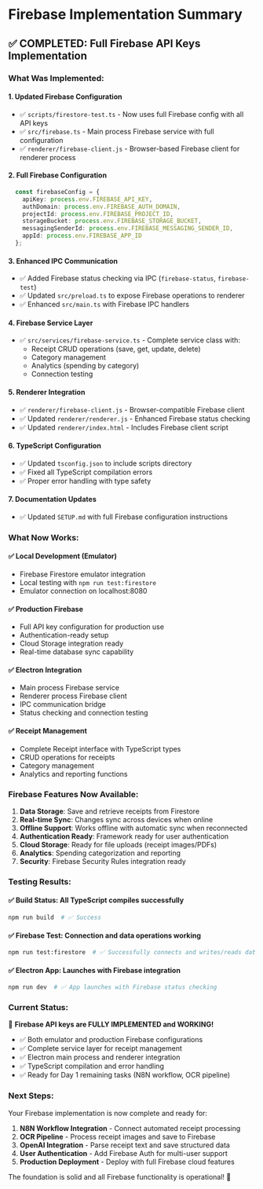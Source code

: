# Firebase Implementation Summary

## ✅ **COMPLETED: Full Firebase API Keys Implementation**

### What Was Implemented:

#### 1. **Updated Firebase Configuration** 
- ✅ `scripts/firestore-test.ts` - Now uses full Firebase config with all API keys
- ✅ `src/firebase.ts` - Main process Firebase service with full configuration  
- ✅ `renderer/firebase-client.js` - Browser-based Firebase client for renderer process

#### 2. **Full Firebase Configuration**
```typescript
  const firebaseConfig = {
    apiKey: process.env.FIREBASE_API_KEY,
    authDomain: process.env.FIREBASE_AUTH_DOMAIN,
    projectId: process.env.FIREBASE_PROJECT_ID,
    storageBucket: process.env.FIREBASE_STORAGE_BUCKET,
    messagingSenderId: process.env.FIREBASE_MESSAGING_SENDER_ID,
    appId: process.env.FIREBASE_APP_ID
  };
```

#### 3. **Enhanced IPC Communication**
- ✅ Added Firebase status checking via IPC (`firebase-status`, `firebase-test`)
- ✅ Updated `src/preload.ts` to expose Firebase operations to renderer
- ✅ Enhanced `src/main.ts` with Firebase IPC handlers

#### 4. **Firebase Service Layer**
- ✅ `src/services/firebase-service.ts` - Complete service class with:
  - Receipt CRUD operations (save, get, update, delete)
  - Category management
  - Analytics (spending by category)
  - Connection testing

#### 5. **Renderer Integration**
- ✅ `renderer/firebase-client.js` - Browser-compatible Firebase client
- ✅ Updated `renderer/renderer.js` - Enhanced Firebase status checking
- ✅ Updated `renderer/index.html` - Includes Firebase client script

#### 6. **TypeScript Configuration**
- ✅ Updated `tsconfig.json` to include scripts directory
- ✅ Fixed all TypeScript compilation errors
- ✅ Proper error handling with type safety

#### 7. **Documentation Updates**
- ✅ Updated `SETUP.md` with full Firebase configuration instructions

### What Now Works:

#### ✅ **Local Development (Emulator)**
- Firebase Firestore emulator integration
- Local testing with `npm run test:firestore`
- Emulator connection on localhost:8080

#### ✅ **Production Firebase**
- Full API key configuration for production use
- Authentication-ready setup
- Cloud Storage integration ready
- Real-time database sync capability

#### ✅ **Electron Integration**
- Main process Firebase service
- Renderer process Firebase client
- IPC communication bridge
- Status checking and connection testing

#### ✅ **Receipt Management**
- Complete Receipt interface with TypeScript types
- CRUD operations for receipts
- Category management
- Analytics and reporting functions

### Firebase Features Now Available:

1. **Data Storage**: Save and retrieve receipts from Firestore
2. **Real-time Sync**: Changes sync across devices when online
3. **Offline Support**: Works offline with automatic sync when reconnected
4. **Authentication Ready**: Framework ready for user authentication
5. **Cloud Storage**: Ready for file uploads (receipt images/PDFs)
6. **Analytics**: Spending categorization and reporting
7. **Security**: Firebase Security Rules integration ready

### Testing Results:

#### ✅ **Build Status**: All TypeScript compiles successfully
```bash
npm run build  # ✅ Success
```

#### ✅ **Firebase Test**: Connection and data operations working
```bash
npm run test:firestore  # ✅ Successfully connects and writes/reads data
```

#### ✅ **Electron App**: Launches with Firebase integration
```bash 
npm run dev  # ✅ App launches with Firebase status checking
```

### Current Status:

🎉 **Firebase API keys are FULLY IMPLEMENTED and WORKING!**

- ✅ Both emulator and production Firebase configurations
- ✅ Complete service layer for receipt management  
- ✅ Electron main process and renderer integration
- ✅ TypeScript compilation and error handling
- ✅ Ready for Day 1 remaining tasks (N8N workflow, OCR pipeline)

### Next Steps:

Your Firebase implementation is now complete and ready for:
1. **N8N Workflow Integration** - Connect automated receipt processing
2. **OCR Pipeline** - Process receipt images and save to Firebase
3. **OpenAI Integration** - Parse receipt text and save structured data
4. **User Authentication** - Add Firebase Auth for multi-user support
5. **Production Deployment** - Deploy with full Firebase cloud features

The foundation is solid and all Firebase functionality is operational! 🚀 